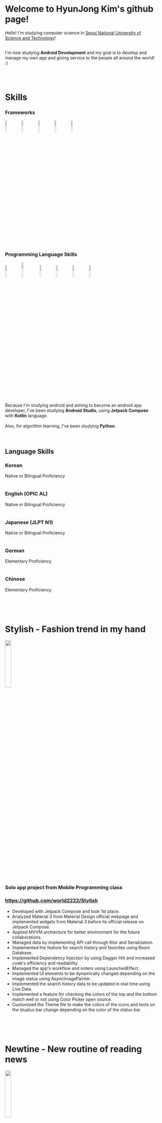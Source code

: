 # Welcome to HyunJong Kim's github page!
Hello! I'm studying computer science in [Seoul National University of Science and Technology](https://www.seoultech.ac.kr/index.jsp)!  
<br>

I'm now studying **Android Development** and my goal is to develop and manage my own app and giving service to the people all around the world! :)  

<br>
<br>

# Skills
### Frameworks
<img src = "https://github.com/world2222/world2222/assets/52661837/b6866fb6-d0fe-45b5-b5f7-a5cf7b57d191" width = 10%>
<img src = "https://github.com/world2222/world2222/assets/52661837/d0f646cc-1539-45f9-b479-f2efb3607ae4" width = 10%>
<img src = "https://github.com/world2222/world2222/assets/52661837/a5b20f05-bb9f-4ff5-85a4-051f73452519" width = 10%>
<img src = "https://github.com/world2222/world2222/assets/52661837/77d3821f-fe86-4d51-a8bd-732b8db83dc0" width = 10%>
<img src = "https://github.com/world2222/world2222/assets/52661837/e80dc3d7-7316-45ef-9d4e-8129532ab7cf" width = 10%>



<br>
<br>

### Programming Language Skills
<img src = "https://github.com/world2222/world2222/assets/52661837/7ef7cbdd-b698-4337-96a1-b57d888dcf32" width = 10%>
<img src = "https://github.com/world2222/world2222/assets/52661837/82991cb7-5d93-443b-82cf-04bea1c9c580" width = 11%>
<img src = "https://github.com/world2222/world2222/assets/52661837/f62d4755-c158-498c-9c41-f1521862b754" width = 10%>
<img src = "https://github.com/world2222/world2222/assets/52661837/ac908bdd-d4bc-41c4-8c94-449524ad3282" width = 10%>
<img src = "https://github.com/world2222/world2222/assets/52661837/c201bfe7-17f3-4ccc-a325-26fb37457e6a" width = 10%>
<img src = "https://github.com/world2222/world2222/assets/52661837/82e6e658-8a82-4f63-b91d-13dc28041b21" width = 10%>



<br>
<br>

Because I'm studying android and aiming to become an android app developer, I've been studying **Android Studio**, using **Jetpack Compose** with **Kotlin** language.  
<br>
Also, for algorithm learning, I've been studying **Python**.  
<br>
<br>

## Language Skills
### Korean
Native or Bilingual Proficiency  
<br>
### English (OPIC AL)
Native or Bilingual Proficiency  
<br>
### Japanese (JLPT N1)
Native or Bilingual Proficiency  
<br>
### German
Elementary Proficiency  
<br>
### Chinese
Elementary Proficiency  
<br>

<br>
<br>

# Stylish - Fashion trend in my hand
<img src = "https://github.com/world2222/world2222/assets/52661837/2dfa11f7-4d8c-41d4-a788-ab3d4dc4a304" width = 20%>

### Solo app project from Mobile Programming class
### https://github.com/world2222/Stylish  
- Developed with Jetpack Compose and took 1st place.
- Analyzed Material 3 from Material Design official webpage and implemented widgets from Material 3 before its official release on Jetpack Compose.
- Applied MVVM archiecture for better environment for the future collaborations.
- Managed data by implementing API call through Ktor and Serialization.
- Implemented the feature for search history and favorites using Room Database.
- Implemented Dependency Injection by using Dagger Hilt and increased code's efficiency and readability.
- Managed the app's workflow and orders using LaunchedEffect.
- Implemented UI elements to be dynamically changed depending on the image status using AsyncImagePainter.
- Implemented the search history data to be updated in real time using Live Data.
- Implemented a feature for checking the colors of the top and the bottom match well or not using Color Picker open source.
- Customized the Theme file to make the colors of the icons and texts on the stuatus bar change depending on the color of the status bar.

<br>
<br>
<br>

# Newtine - New routine of reading news
<img src = "https://github.com/world2222/world2222/assets/52661837/d261ac68-9b6b-444b-9f5e-3a2a5af3ba98" width = 20%>

### University MakeUs Challenge(UMC) collaborative app project
### https://github.com/New-Tine/New-Tine-Android-Compose1
- Chaired the UI development team.
- Explained the benefits of the Jetpack Compose to the team members at the start of the progress and successfully persuaded to migrate from XML based codes to Kotlin, Jetpack Compose.
- Participated in the process of efficiently configuring the database structure and API call method by communicating frequently with the back-end development team.
- Implemented the UI to be absolutely the same as the design draft by communicating frequently with the designer and requesting the needed image files using Figma.
- Accomplished to implement the Material 3 ScrollableTapRow having shorter tab width by analyzing the official codes and manipulating certain parts.
- Promoted the app to the visitors during the exhibition explaining what we want to convey and emphasize through this app.
- Explained about the Jetpack Compose and how it is used on the app through brief code reviews to the developers.
- Applied MVVM architecture for better collaboration environment.
- Implemented the connection between the app and the API developed by back-end developers using Ktor and Serialization.
- Implemented the overall Navigation logic and participated in the process of connecting the views to those of the other UI developers had implemented.
- Implemented UI elements to be dynamically changed depending on the image status using AsyncImagePainter.

<br>
<br>
<br>


# Thank you!
Thank you so much for visiting my github profile and feel free to contact me for projects!  
<br>
제 github 프로필을 방문해 주셔서 감사합니다! 프로젝트 협업 인원을 찾고 계신다면 언제든지 연락주세요!  
<br>
私のGithubプロフィールを訪問してくださって本当にありがとうございます！ プロジェクトを一緒に協業するデベロッパーが必要な場合、いつでもご連絡ください!  
<br>
Vielen Dank für Ihren Besuch auf meinem Github-Profil und zögern Sie nicht, mich für Projekte zu kontaktieren!  
<br>
非常感谢您访问我的 github 个人资料，并随时与我联系以了解项目！
<br>
